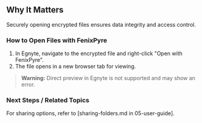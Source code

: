 
## Why It Matters
Securely opening encrypted files ensures data integrity and access control.

### How to Open Files with FenixPyre
1. In Egnyte, navigate to the encrypted file and right-click "Open with FenixPyre".
   <!-- IMG: ./media/05-user-guide/open-with-fenixpyre.png | Alt: Right-click menu in Egnyte -->
2. The file opens in a new browser tab for viewing.

> **Warning:** Direct preview in Egnyte is not supported and may show an error.
   <!-- IMG: ./media/05-user-guide/preview-error.png | Alt: Error message for unsupported preview -->

### Next Steps / Related Topics
For sharing options, refer to [sharing-folders.md in 05-user-guide].